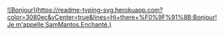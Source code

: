 [![Bonjour](https://readme-typing-svg.herokuapp.com?color=3080ec&vCenter=true&lines=Hi+there+%F0%9F%91%8B;Bonjour! Je m'appelle SamMantos.Enchanté.)](https://github.com/wawjswt)
